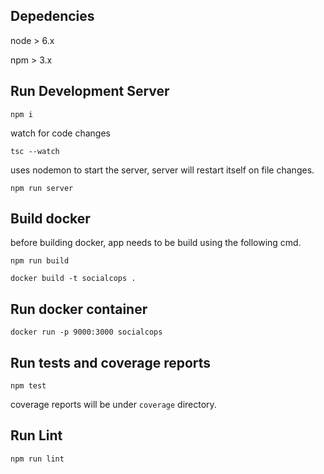 
## Depedencies
node > 6.x

npm > 3.x

## Run Development Server
`npm i`

watch for code changes

`tsc --watch`

uses nodemon to start the server, server will restart itself on file changes.

`npm run server`


## Build docker
before building docker, app needs to be build using the following cmd.

`npm run build`

`docker build -t socialcops .`

## Run docker container
`docker run -p 9000:3000 socialcops`


## Run tests and coverage reports
`npm test`

coverage reports will be under `coverage` directory.


## Run Lint
`npm run lint`
